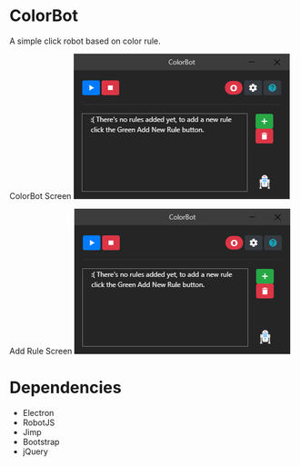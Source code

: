 # ColorBot
A simple click robot based on color rule.

ColorBot Screen 
![picture alt](colorbot.png "ColorBot Screen")

Add Rule Screen
![picture alt](colorbot.png "Add Rule Screen")

# Dependencies
* Electron
* RobotJS
* Jimp
* Bootstrap
* jQuery

